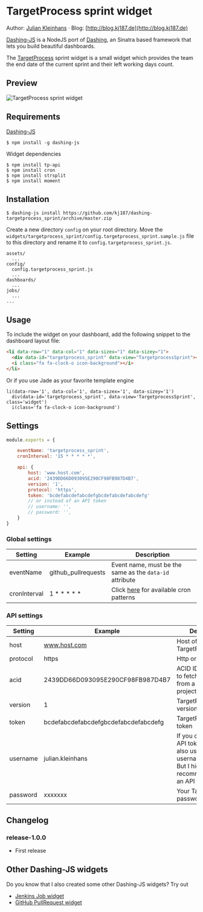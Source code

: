 # TargetProcess sprint widget

Author: [Julian Kleinhans](https://github.com/kj187) · Blog: [http://blog.kj187.de](http://blog.kj187.de)

[Dashing-JS](https://github.com/fabiocaseri/dashing-js) is a NodeJS port of [Dashing](http://dashing.io/), an Sinatra based framework that lets you build beautiful dashboards.

The [TargetProcess](https://www.targetprocess.com/) sprint widget is a small widget which provides the team the end date of the current sprint and their left working days count. 
 
## Preview 

![TargetProcess sprint widget](http://res.cloudinary.com/kj187/image/upload/v1452759600/targetprocess_sprint_xqqzeg.png)

## Requirements

[Dashing-JS](https://github.com/fabiocaseri/dashing-js)
```ssh
$ npm install -g dashing-js
```

Widget dependencies
```shell
$ npm install tp-api
$ npm install cron
$ npm install strsplit
$ npm install moment
```

## Installation
```shell
$ dashing-js install https://github.com/kj187/dashing-targetprocess_sprint/archive/master.zip
```
Create a new directory `config` on your root directory.
Move the `widgets/targetprocess_sprint/config.targetprocess_sprint.sample.js` file to this directory and rename it to `config.targetprocess_sprint.js`.
 
```
assets/
  ...
config/
  config.targetprocess_sprint.js
  ...
dashboards/
  ...
jobs/
  ...
...
```

## Usage
To include the widget on your dashboard, add the following snippet to the dashboard layout file:

```html
<li data-row="1" data-col="1" data-sizex="1" data-sizey="1">
  <div data-id="targetprocess_sprint" data-view="TargetprocessSprint"></div>
  <i class="fa fa-clock-o icon-background"></i>
</li>
```
Or if you use Jade as your favorite template engine 
```jade
li(data-row='1', data-col='1', data-sizex='1', data-sizey='1')
  div(data-id='targetprocess_sprint', data-view='TargetprocessSprint', class='widget')
  i(class='fa fa-clock-o icon-background')
```

## Settings

```javascript
module.exports = {

    eventName: 'targetprocess_sprint',
    cronInterval: '15 * * * * *',

    api: {
        host: 'www.host.com',
        acid: '2439DD66D093095E290CF98FB987D4B7',
        version: '1',
        protocol: 'https',
        token: 'bcdefabcdefabcdefgbcdefabcdefabcdefg'
        // or instead of an API token
        // username: '',
        // password: '',
    }
}
```

### Global settings
| Setting       | Example              | Description                |
| ------------- |----------------------| ---------------------------|
| eventName     | github_pullrequests  | Event name, must be the same as the `data-id` attribute |
| cronInterval     | 1 * * * * *  | Click [here](https://github.com/ncb000gt/node-cron) for available cron patterns |

### API settings
| Setting       | Example              | Description                |
| ------------- |----------------------| ---------------------------|
| host     | www.host.com  | Host of your TargetProcess |
| protocol     | https  | Http or https |
| acid     | 2439DD66D093095E290CF98FB987D4B7 | ACID ID if you want to fetch something from a specific project |
| version     | 1  | TargetProcess API version, dont change |
| token     | bcdefabcdefabcdefgbcdefabcdefabcdefg  | TargetProcess API token |
| username     | julian.kleinhans  | If you dont have an API token, you can also use your username/password. But I highly recommend to use an API token |
| password     | xxxxxxx  | Your TargetProcess password |

## Changelog

### release-1.0.0
* First release

## Other Dashing-JS widgets
Do you know that I also created some other Dashing-JS widgets? Try out

* [Jenkins Job widget](http://goo.gl/X3WM3r)
* [GitHub PullRequest widget](http://goo.gl/QqEVkl)

